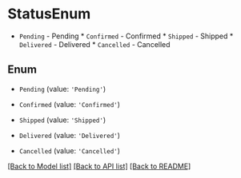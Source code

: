 # StatusEnum

* `Pending` - Pending * `Confirmed` - Confirmed * `Shipped` - Shipped * `Delivered` - Delivered * `Cancelled` - Cancelled

## Enum

* `Pending` (value: `'Pending'`)

* `Confirmed` (value: `'Confirmed'`)

* `Shipped` (value: `'Shipped'`)

* `Delivered` (value: `'Delivered'`)

* `Cancelled` (value: `'Cancelled'`)

[[Back to Model list]](../README.md#documentation-for-models) [[Back to API list]](../README.md#documentation-for-api-endpoints) [[Back to README]](../README.md)
